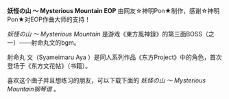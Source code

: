 

**妖怪の山 ～ Mysterious Mountain EOP** 由网友☆神明Pon★制作，感谢☆神明Pon★对EOP作曲大师的支持！

  

_妖怪の山 ～ Mysterious Mountain_ 是游戏《東方風神錄》的第三面BOSS（之一）——射命丸文的bgm。

  

射命丸 文（Syameimaru Aya ）是同人系列作品《东方Project》中的角色，首次登场于《东方文花帖》（书籍）。

  

喜欢这个曲子并且想练习的朋友，可以下载下面的 _妖怪の山 ～ Mysterious Mountain钢琴谱_ 。

